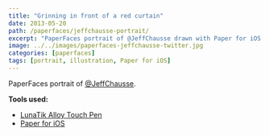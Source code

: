 ```yaml
---
title: "Grinning in front of a red curtain"
date: 2013-05-20
path: /paperfaces/jeffchausse-portrait/
excerpt: "PaperFaces portrait of @JeffChausse drawn with Paper for iOS on an iPad."
image: ../../images/paperfaces-jeffchausse-twitter.jpg
categories: [paperfaces]
tags: [portrait, illustration, Paper for iOS]
---
```


PaperFaces portrait of [@JeffChausse](https://twitter.com/JeffChausse).

**Tools used:**

- [LunaTik Alloy Touch Pen](https://www.amazon.com/gp/product/B00821TR7G/ref=as_li_ss_tl?ie=UTF8&tag=mademist-20&linkCode=as2&camp=1789&creative=390957&creativeASIN=B00821TR7G)
- [Paper for iOS](https://paper.bywetransfer.com/)
